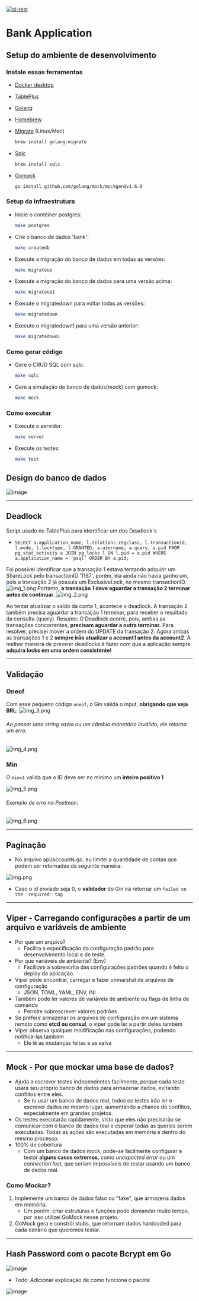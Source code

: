 [![ci-test](https://github.com/IgorCastilhos/BankApplication/actions/workflows/ci.yml/badge.svg)](https://github.com/IgorCastilhos/BankApplication/actions/workflows/ci.yml)
# Bank Application


## Setup do ambiente de desenvolvimento

### Instale essas ferramentas

- [Docker desktop](https://www.docker.com/products/docker-desktop)
- [TablePlus](https://tableplus.com/)
- [Golang](https://golang.org/)
- [Homebrew](https://brew.sh/)
- [Migrate](https://github.com/golang-migrate/migrate/tree/master/cmd/migrate) (Linux/Mac)

    ```bash
    brew install golang-migrate
    ```

- [Sqlc](https://github.com/kyleconroy/sqlc#installation)

    ```bash
    brew install sqlc
    ```

- [Gomock](https://github.com/golang/mock)

    ``` bash
    go install github.com/golang/mock/mockgen@v1.6.0
    ```

### Setup da infraestrutura

- Inicie o contêiner postgres:

    ```bash
    make postgres
    ```

- Crie o banco de dados 'bank':

    ```bash
    make createdb
    ```

- Execute a migração do banco de dados em todas as versões:

    ```bash
    make migrateup
    ```

- Execute a migração do banco de dados para uma versão acima:

    ```bash
    make migrateup1
    ```

- Execute o migratedown para voltar todas as versões:

    ```bash
    make migratedown
    ```

- Execute o migratedown1 para uma versão anterior:

    ```bash
    make migratedown1
    ```


### Como gerar código

- Gere o CRUD SQL com sqlc:

    ```bash
    make sqlc
    ```

- Gere a simulação de banco de dados(mock) com gomock:

    ```bash
    make mock
    ```

### Como executar

- Execute o servidor:

    ```bash
    make server
    ```

- Execute os testes:

    ```bash
    make test
    ```
    
## Design do banco de dados

![image](https://github.com/IgorCastilhos/BankApplication/assets/101683017/761b2b23-b0b7-499d-b66f-49c271e74eb9)

---
## Deadlock
Script usado no TablePlus para identificar um dos Deadlock's
* `SELECT
  a.application_name,
  l.relation::regclass,
  l.transactionid,
  l.mode,
  l.locktype,
  l.GRANTED,
  a.username,
  a.query,
  a.pid
  FROM pg_stat_activity a
  JOIN pg_locks l ON l.pid = a.pid
  WHERE a.application_name = 'psql'
  ORDER BY a.pid;`

Foi possível identificar que a transação 1 estava tentando adquirir um ShareLock pelo transactionID '1167', porém, ela ainda não havia ganho um, pois a transação 2 já possuía um ExclusiveLock, no mesmo transactionID.
![img_1.png](imgs/img_1.png)
Portanto, **a transação 1 deve aguardar a transação 2 terminar antes de continuar**.
![img_2.png](imgs/img_2.png)

Ao tentar atualizar o saldo da conta 1, acontece o deadlock. A transação 2 também precisa aguardar a transação 1 terminar, para receber o resultado da consulta (query).
Resumo: O Deadlock ocorre, pois, ambas as transações concorrentes, **precisam aguardar a outra terminar.**
Para resolver, precisei mover a ordem do UPDATE da transação 2. Agora ambas as transações 1 e 2 **sempre irão atualizar a account1 antes da account2**.
A melhor maneira de prevenir deadlocks é fazer com que a aplicação sempre **adquira locks em uma ordem consistente!**

---
## Validação
### Oneof
Com esse pequeno código `oneof`, o Gin valida o input, **obrigando que seja BRL.**
![img_3.png](imgs/img_3.png)

###### Ao passar uma string vazia ou um câmbio monetário inválido, ele retorna um erro.
![img_4.png](imgs/img_4.png)

### Min
O `min=1` valida que o ID deve ser no mínimo um **inteiro positivo 1**

![img_5.png](imgs/img_5.png)

###### Exemplo de erro no Postman:

![img_6.png](imgs/img_6.png)

---

## Paginação
* No arquivo api/accounts.go, eu limitei a quantidade de contas que podem ser retornadas da seguinte maneira:

![img.png](imgs/img7.png)
* Caso o id enviado seja 0, o **validador** do Gin irá retornar um `failed on the 'required' tag` 

---

## Viper - Carregando configurações a partir de um arquivo e variáveis de ambiente
* Por que um arquivo?
  * Facilita a especificação da configuração padrão para desenvolvimento local e de teste.
* Por que variáveis de ambiente? (Env)
  * Facilitam a sobrescrita das configurações padrões quando é feito o deploy da aplicação.
* Viper pode encontrar, carregar e fazer unmarshal de arquivos de configuração
  * JSON, TOML, YAML, ENV, INI
* Também pode ler valores de variáveis de ambiente ou flags de linha de comando
  * Permite sobrescrever valores padrões
* Se preferir armazenar os arquivos de configuração em um sistema remoto como **etcd ou consul**, o viper pode ler a partir deles também
* Viper observa qualquer modificação nas configurações, podendo notificá-las também
  * Ele lê as mudanças feitas e as salva

---
## Mock - Por que mockar uma base de dados?
* Ajuda a escrever testes independentes facilmente, porque cada teste usará seu próprio banco de dados para armazenar dados, evitando conflitos entre eles.
  * Se tu usar um banco de dados real, todos os testes irão ler e escrever dados no mesmo lugar, aumentando a chance de conflitos, especialmente em grandes projetos.
* Os testes executarão rapidamente, visto que eles não precisarão se comunicar com o banco de dados real e esperar todas as queries serem executadas. Todas as ações são executadas em memória e dentro do mesmo processo.
* 100% de cobertura
  * Com um banco de dados mock, pode-se facilmente configurar e testar **alguns casos extremos**, como _unexpected error_ ou um _connection lost_, que seriam impossíveis de testar usando um banco de dados real.

### Como Mockar?
1. Implemente um banco de dados falso ou "fake", que armazena dados em memória.
   * Um porém: criar estruturas e funções pode demandar muito tempo, por isso utilizei GoMock nesse projeto.
2. GoMock gera e constrói stubs, que retornam dados hardcoded para cada cenário que queremos testar.

---
## Hash Password com o pacote Bcrypt em Go
![image](https://github.com/IgorCastilhos/BankApplication/assets/101683017/89e6d19d-5b32-4325-9091-f3b563b15c94)
* Todo: Adicionar explicação de como funciona o pacote

![image](https://github.com/IgorCastilhos/BankApplication/assets/101683017/6094f39a-0f27-420d-a2a4-9079ab0cce95)

